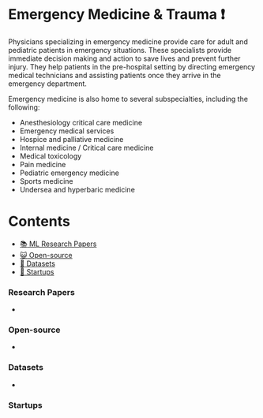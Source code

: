 # Emergency Medicine & Trauma :heavy_exclamation_mark:

Physicians specializing in emergency medicine provide care for adult and pediatric patients in emergency situations. These specialists provide immediate decision making and action to save lives and prevent further injury. They help patients in the pre-hospital setting by directing emergency medical technicians and assisting patients once they arrive in the emergency department.

Emergency medicine is also home to several subspecialties, including the following:

* Anesthesiology critical care medicine
* Emergency medical services
* Hospice and palliative medicine
* Internal medicine / Critical care medicine
* Medical toxicology
* Pain medicine
* Pediatric emergency medicine
* Sports medicine
* Undersea and hyperbaric medicine


# Contents 
- [:books: ML Research Papers](#research-papers)
- [:smiley_cat: Open-source](#open-source)
- [:notebook: Datasets](#datasets)
- [:eyes: Startups](#startups)

### Research Papers
- 
### Open-source
- 
### Datasets
- 
### Startups
